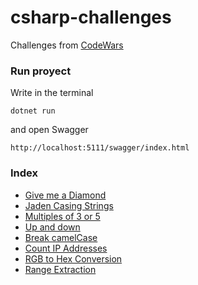 # csharp-challenges

Challenges from [CodeWars](https://www.codewars.com)

### Run proyect 
Write in the terminal
```
dotnet run 
```
and open Swagger
```
http://localhost:5111/swagger/index.html
```

### Index
- [Give me a Diamond](https://www.codewars.com/kata/5503013e34137eeeaa001648)
- [Jaden Casing Strings](https://www.codewars.com/kata/5390bac347d09b7da40006f6) 
- [Multiples of 3 or 5](https://www.codewars.com/kata/514b92a657cdc65150000006)
- [Up and down](https://www.codewars.com/kata/56cac350145912e68b0006f0)
- [Break camelCase](https://www.codewars.com/kata/5208f99aee097e6552000148)
- [Count IP Addresses](https://www.codewars.com/kata/526989a41034285187000de4)
- [RGB to Hex Conversion](https://www.codewars.com/kata/513e08acc600c94f01000001)
- [Range Extraction](https://www.codewars.com/kata/51ba717bb08c1cd60f00002f)
